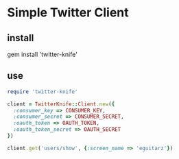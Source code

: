 # Simple Twitter Client

## install
gem install 'twitter-knife'

## use
```ruby
require 'twitter-knife'

client = TwitterKnife::Client.new({
  :consumer_key => CONSUMER_KEY,
  :consumer_secret => CONSUMER_SECRET,
  :oauth_token => OAUTH_TOKEN,
  :oauth_token_secret => OAUTH_SECRET
})

client.get('users/show', {:screen_name => 'eguitarz'})
```